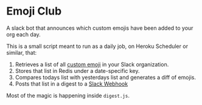# Emoji Club
A slack bot that announces which custom emojis have been added to your org each day.

This is a small script meant to run as a daily job, on Heroku Scheduler or similar, that:

1) Retrieves a list of all [custom emoji](https://api.slack.com/methods/emoji.list) in your Slack organization.
2) Stores that list in Redis under a date-specific key.
3) Compares todays list with yesterdays list and generates a diff of emojis.
4) Posts that list in a digest to a [Slack Webhook](https://api.slack.com/incoming-webhooks)

Most of the magic is happening inside `digest.js`. 
